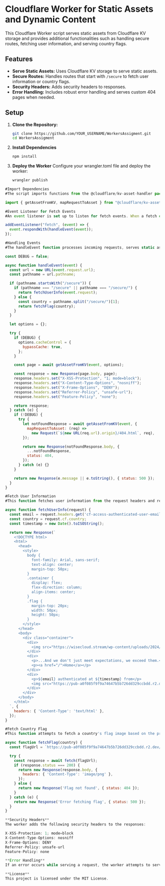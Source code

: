 # Cloudflare Worker for Static Assets and Dynamic Content

This Cloudflare Worker script serves static assets from Cloudflare KV storage and provides additional functionalities such as handling secure routes, fetching user information, and serving country flags.

## Features

- **Serve Static Assets:** Uses Cloudflare KV storage to serve static assets.
- **Secure Routes:** Handles routes that start with `/secure` to fetch user information or country flags.
- **Security Headers:** Adds security headers to responses.
- **Error Handling:** Includes robust error handling and serves custom 404 pages when needed.

## Setup

1. **Clone the Repository:**

   ```bash
   git clone https://github.com/YOUR_USERNAME/WorkersAssigment.git
   cd WorkersAssigment

2. **Install Dependencies**
   
   ```bash
   npm install

4. **Deploy the Worker**
   Configure your wrangler.toml file and deploy the worker:

   ```bash
   wrangler publish

```javascript
#Import Dependencies
#The script imports functions from the @cloudflare/kv-asset-handler package to manage serving static assets from Cloudflare KV storage.

import { getAssetFromKV, mapRequestToAsset } from "@cloudflare/kv-asset-handler";

#Event Listener for Fetch Events
#An event listener is set up to listen for fetch events. When a fetch event occurs, it calls the handleEvent function.

addEventListener("fetch", (event) => {
  event.respondWith(handleEvent(event));
});

#Handling Events
#The handleEvent function processes incoming requests, serves static assets, handles secure routes, and sets security headers.

const DEBUG = false;

async function handleEvent(event) {
  const url = new URL(event.request.url);
  const pathname = url.pathname;

  if (pathname.startsWith("/secure")) {
    if (pathname === "/secure" || pathname === "/secure/") {
      return fetchUserInfo(event.request);
    } else {
      const country = pathname.split("/secure/")[1];
      return fetchFlag(country);
    }
  }

  let options = {};

  try {
    if (DEBUG) {
      options.cacheControl = {
        bypassCache: true,
      };
    }

    const page = await getAssetFromKV(event, options);

    const response = new Response(page.body, page);
    response.headers.set("X-XSS-Protection", "1; mode=block");
    response.headers.set("X-Content-Type-Options", "nosniff");
    response.headers.set("X-Frame-Options", "DENY");
    response.headers.set("Referrer-Policy", "unsafe-url");
    response.headers.set("Feature-Policy", "none");

    return response;
  } catch (e) {
    if (!DEBUG) {
      try {
        let notFoundResponse = await getAssetFromKV(event, {
          mapRequestToAsset: (req) =>
            new Request(`${new URL(req.url).origin}/404.html`, req),
        });

        return new Response(notFoundResponse.body, {
          ...notFoundResponse,
          status: 404,
        });
      } catch (e) {}
    }

    return new Response(e.message || e.toString(), { status: 500 });
  }
}

#Fetch User Information
#This function fetches user information from the request headers and returns an HTML response displaying the user's email, authentication time, and country flag.

async function fetchUserInfo(request) {
  const email = request.headers.get('cf-access-authenticated-user-email');
  const country = request.cf.country;
  const timestamp = new Date().toISOString();

  return new Response(`
    <!DOCTYPE html>
    <html>
      <head>
        <style>
          body {
            font-family: Arial, sans-serif;
            text-align: center;
            margin-top: 50px;
          }
          .container {
            display: flex;
            flex-direction: column;
            align-items: center;
          }
          .flag {
            margin-top: 20px;
            width: 50px;
            height: 50px;
          }
        </style>
      </head>
      <body>
        <div class="container">
          <div>
            <img src="https://wisecloud.stream/wp-content/uploads/2024/05/cloudflare_icon_146206.png" alt="Logo" width="120" height="120">
          </div>
          <div>
            <p>...And we don't just meet expectations, we exceed them.</p>
            <p><a href="/">Home</a></p>
          </div>
          <div>
            <p>${email} authenticated at ${timestamp} from</p>
            <img src="https://pub-a0f085f9f9a74647b5b726dd329ccbdd.r2.dev/${country.toLowerCase()}.png" alt="Flag" class="flag">
          </div>
        </div>
      </body>
    </html>
  `, {
    headers: { 'Content-Type': 'text/html' },
  });
}

#Fetch Country Flag
#This function attempts to fetch a country's flag image based on the provided country code and returns the image. If the flag is not found or an error occurs, appropriate error messages are returned.

async function fetchFlag(country) {
  const flagUrl = `https://pub-a0f085f9f9a74647b5b726dd329ccbdd.r2.dev/${country.toLowerCase()}.png`;

  try {
    const response = await fetch(flagUrl);
    if (response.status === 200) {
      return new Response(response.body, {
        headers: { 'Content-Type': 'image/png' },
      });
    } else {
      return new Response('Flag not found', { status: 404 });
    }
  } catch (e) {
    return new Response('Error fetching flag', { status: 500 });
  }
}

**Security Headers**
The worker adds the following security headers to the responses:

X-XSS-Protection: 1; mode=block
X-Content-Type-Options: nosniff
X-Frame-Options: DENY
Referrer-Policy: unsafe-url
Feature-Policy: none

**Error Handling**
If an error occurs while serving a request, the worker attempts to serve a custom 404 page. If that also fails, it returns a 500 response with the error message.

**License**
This project is licensed under the MIT License.
